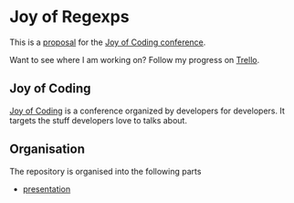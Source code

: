 Joy of Regexps
==============

This is a [proposal][] for the [Joy of Coding conference][joy].

Want to see where I am working on? Follow my progress on [Trello][trello].

Joy of Coding
-------------

[Joy of Coding][joy] is a conference organized by developers for
developers. It targets the stuff developers love to talks about.

Organisation
------------

The repository is organised into the following parts

* [presentation][]

[proposal]: https://github.com/dvberkel/joy-of-regexps/blob/master/proposal.md
[joy]: http://joyofcoding.org/ "Conference homepage"
[trello]: https://trello.com/board/joy-of-regexps/50cf3b56401ee74568005612
[presentation]: https://github.com/dvberkel/joy-of-regexps/tree/master/presentation 